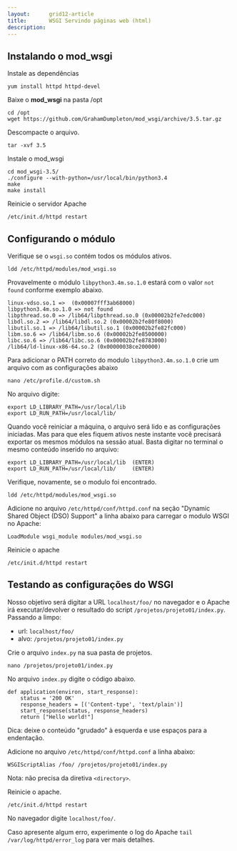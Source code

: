```yaml
---
layout:      grid12-article
title:       WSGI Servindo páginas web (html)
description: 
---
```



Instalando o mod_wsgi
---


Instale as dependências

	yum install httpd httpd-devel

Baixe o __mod_wsgi__ na pasta /opt

	cd /opt
	wget https://github.com/GrahamDumpleton/mod_wsgi/archive/3.5.tar.gz

Descompacte o arquivo.

	tar -xvf 3.5

Instale o mod_wsgi

	cd mod_wsgi-3.5/
	./configure --with-python=/usr/local/bin/python3.4
	make
	make install

Reinicie o servidor Apache

	/etc/init.d/httpd restart



Configurando o módulo
---

Verifique se o `wsgi.so` contém todos os módulos ativos.
	
	ldd /etc/httpd/modules/mod_wsgi.so

Provavelmente o módulo `libpython3.4m.so.1.0` estará com o valor `not found` conforme exemplo abaixo.

    linux-vdso.so.1 =>  (0x00007fff3ab68000)
    libpython3.4m.so.1.0 => not found
    libpthread.so.0 => /lib64/libpthread.so.0 (0x00002b2fe7edc000)
    libdl.so.2 => /lib64/libdl.so.2 (0x00002b2fe80f8000)
    libutil.so.1 => /lib64/libutil.so.1 (0x00002b2fe82fc000)
    libm.so.6 => /lib64/libm.so.6 (0x00002b2fe8500000)
    libc.so.6 => /lib64/libc.so.6 (0x00002b2fe8783000)
    /lib64/ld-linux-x86-64.so.2 (0x00000038ce200000)

Para adicionar o PATH correto do modulo `libpython3.4m.so.1.0` crie um arquivo com as configurações abaixo

	nano /etc/profile.d/custom.sh

No arquivo digite:

    export LD_LIBRARY_PATH=/usr/local/lib
    export LD_RUN_PATH=/usr/local/lib/

Quando você reiniciar a máquina, o arquivo será lido e as configurações iniciadas. Mas para que eles fiquem ativos neste
instante você precisará exportar os mesmos módulos na sessão atual. Basta digitar no terminal o mesmo conteúdo inserido
no arquivo:

	export LD_LIBRARY_PATH=/usr/local/lib  (ENTER)
	export LD_RUN_PATH=/usr/local/lib/     (ENTER)

Verifique, novamente, se o modulo foi encontrado.

	ldd /etc/httpd/modules/mod_wsgi.so

Adicione no arquivo `/etc/httpd/conf/httpd.conf` na seção "Dynamic Shared Object (DSO) Support" a linha abaixo para
carregar o modulo WSGI no Apache:

	LoadModule wsgi_module modules/mod_wsgi.so

Reinicie o apache

	/etc/init.d/httpd restart



Testando as configurações do WSGI
---


Nosso objetivo será digitar  a URL `localhost/foo/` no navegador e o Apache irá executar/devolver o resultado do script
`/projetos/projeto01/index.py`. Passando a limpo:

- url:   `localhost/foo/`
- alvo:  `/projetos/projeto01/index.py`


Crie o arquivo `index.py` na sua pasta de projetos.

	nano /projetos/projeto01/index.py

No arquivo `index.py` digite o código abaixo.

    def application(environ, start_response):
        status = '200 OK'
        response_headers = [('Content-type', 'text/plain')]
        start_response(status, response_headers)
        return ["Hello world!"]

Dica: deixe o conteúdo "grudado" à esquerda e use espaços para a endentação.

Adicione no arquivo `/etc/httpd/conf/httpd.conf` a linha abaixo:

	WSGIScriptAlias ​​/foo/ /projetos/projeto01/index.py

Nota: não precisa da diretiva `<directory>`.

Reinicie o apache.

	/etc/init.d/httpd restart

No navegador digite `localhost/foo/`.

Caso apresente algum erro, experimente o log do Apache `tail /var/log/httpd/error_log` para ver mais detalhes.
